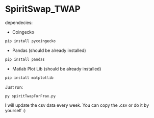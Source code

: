 # SpiritSwap_TWAP

dependecies:
- Coingecko
```bash
pip install pycoingecko
``` 
- Pandas (should be already installed)
```bash
pip install pandas
``` 
- Matlab Plot Lib (should be already installed)
```bash
pip install matplotlib
``` 



Just run:

```bash
py spiritTwapForFrax.py 
``` 


I will update the csv data every week. You can copy the .csv or do it by yourself :)
